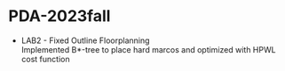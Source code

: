 # PDA-2023fall

* LAB2 - Fixed Outline Floorplanning  
Implemented B*-tree to place hard marcos and optimized 
with HPWL cost function
